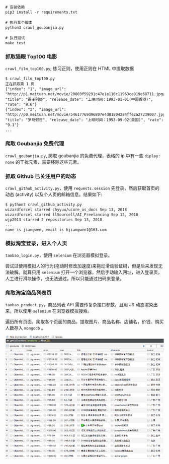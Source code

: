 
```
# 安装依赖
pip3 install -r requirements.txt

# 执行某个脚本
python3 crawl_goubanjia.py

# 执行测试
make test
```

### 抓取猫眼 Top100 电影
`crawl_film_top100.py`, 练习正则，使用正则在 HTML 中提取数据

```shell
$ crawl_film_top100.py
正在抓取第 1 页
{"index": "1", "image_url": "http://p1.meituan.net/movie/20803f59291c47e1e116c11963ce019e68711.jpg@160w_220h_1e_1c", "title": "霸王别姬", "release_date": "上映时间：1993-01-01(中国香港)", "rate": "9.6"}
{"index": "2", "image_url": "http://p0.meituan.net/movie/54617769d96807e4d81804284ffe2a27239007.jpg@160w_220h_1e_1c", "title": "罗马假日", "release_date": "上映时间：1953-09-02(美国)", "rate": "9.1"}
...
```

### 爬取 Goubanjia 免费代理
`crawl_goubanjia.py`, 爬取 goubanjia 的免费代理，表格的 ip 中有一些 `diplay: none` 的干扰元素，需要移除这些元素。

### 抓取 Github 已关注用户的动态
`crawl_github_activity.py`，使用 `requests.session` 先登录，然后获取首页的动态 (activity) 以及个人页的邮箱信息。结果如下:

```shell
$ python3 crawl_github_activity.py
wizardforcel starred chyyuu/ucore_os_docs Sep 13, 2018
wizardforcel starred llSourcell/AI_Freelancing Sep 13, 2018
wjp2013 starred 2 repositories Sep 13, 2018
...
name is jiangwen, email is hjiangwen1@163.com
```

### 模拟淘宝登录，进入个人页
`taobao_login.py`，使用 `selenium` 在浏览器模拟登录。

尝试过使用模拟人的行为(拖动时修改加速度)来拖动滑动验证码，但是后来发现无法破解。就算只用 `selenium` 打开一个浏览器，然后手动输入网址，进入登录页，人工进行滑块操作，也无法通过。所以只能通过扫码来登录。

### 爬取淘宝商品列表页
`taobao_product.py`，商品列表 API 需要传复杂接口参数，且用 JS 动态渲染出来，所以使用 `selenium` 在浏览器模拟搜索。

遍历所有页面，爬取各个页面的商品，提取图片、商品名称、店铺名，价钱、购买人数存入 `mongodb` 。

![mongodb 部分数据](images/taobao_products_collection.png?raw=true "数据")